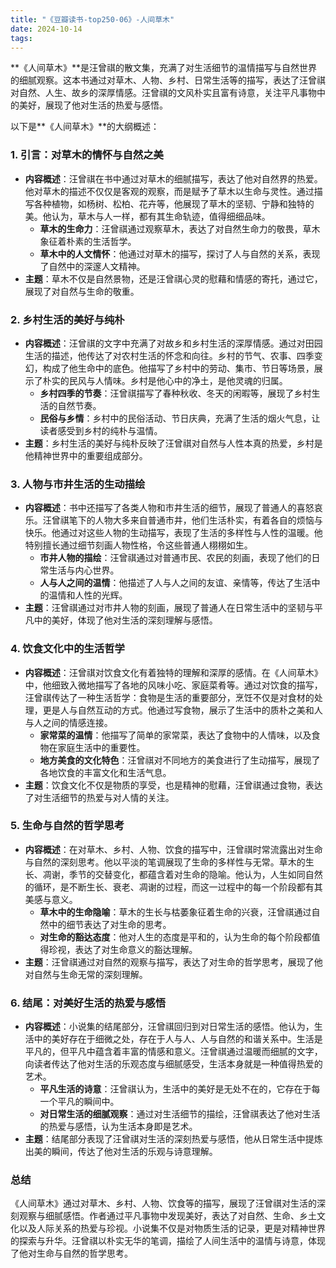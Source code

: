 ```yaml
---
title: "《豆瓣读书-top250-06》-人间草木"
date: 2024-10-14
tags: 
---
```

**《人间草木》**是汪曾祺的散文集，充满了对生活细节的温情描写与自然世界的细腻观察。这本书通过对草木、人物、乡村、日常生活等的描写，表达了汪曾祺对自然、人生、故乡的深厚情感。汪曾祺的文风朴实且富有诗意，关注平凡事物中的美好，展现了他对生活的热爱与感悟。

以下是**《人间草木》**的大纲概述：

### 1. **引言：对草木的情怀与自然之美**
- **内容概述**：汪曾祺在书中通过对草木的细腻描写，表达了他对自然界的热爱。他对草木的描述不仅仅是客观的观察，而是赋予了草木以生命与灵性。通过描写各种植物，如杨树、松柏、花卉等，他展现了草木的坚韧、宁静和独特的美。他认为，草木与人一样，都有其生命轨迹，值得细细品味。
  - **草木的生命力**：汪曾祺通过观察草木，表达了对自然生命力的敬畏，草木象征着朴素的生活哲学。
  - **草木中的人文情怀**：他通过对草木的描写，探讨了人与自然的关系，表现了自然中的深邃人文精神。
- **主题**：草木不仅是自然景物，还是汪曾祺心灵的慰藉和情感的寄托，通过它，展现了对自然与生命的敬重。

### 2. **乡村生活的美好与纯朴**
- **内容概述**：汪曾祺的文字中充满了对故乡和乡村生活的深厚情感。通过对田园生活的描述，他传达了对农村生活的怀念和向往。乡村的节气、农事、四季变幻，构成了他生命中的底色。他描写了乡村中的劳动、集市、节日等场景，展示了朴实的民风与人情味。乡村是他心中的净土，是他灵魂的归属。
  - **乡村四季的节奏**：汪曾祺描写了春种秋收、冬天的闲暇等，展现了乡村生活的自然节奏。
  - **民俗与乡情**：乡村中的民俗活动、节日庆典，充满了生活的烟火气息，让读者感受到乡村的纯朴与温情。
- **主题**：乡村生活的美好与纯朴反映了汪曾祺对自然与人性本真的热爱，乡村是他精神世界中的重要组成部分。

### 3. **人物与市井生活的生动描绘**
- **内容概述**：书中还描写了各类人物和市井生活的细节，展现了普通人的喜怒哀乐。汪曾祺笔下的人物大多来自普通市井，他们生活朴实，有着各自的烦恼与快乐。他通过对这些人物的生动描写，表现了生活的多样性与人性的温暖。他特别擅长通过细节刻画人物性格，令这些普通人栩栩如生。
  - **市井人物的描绘**：汪曾祺通过对普通市民、农民的刻画，表现了他们的日常生活与内心世界。
  - **人与人之间的温情**：他描述了人与人之间的友谊、亲情等，传达了生活中的温情和人性的光辉。
- **主题**：汪曾祺通过对市井人物的刻画，展现了普通人在日常生活中的坚韧与平凡中的美好，体现了他对生活的深刻理解与感悟。

### 4. **饮食文化中的生活哲学**
- **内容概述**：汪曾祺对饮食文化有着独特的理解和深厚的感情。在《人间草木》中，他细致入微地描写了各地的风味小吃、家庭菜肴等。通过对饮食的描写，汪曾祺传达了一种生活哲学：食物是生活的重要部分，烹饪不仅是对食材的处理，更是人与自然互动的方式。他通过写食物，展示了生活中的质朴之美和人与人之间的情感连接。
  - **家常菜的温情**：他描写了简单的家常菜，表达了食物中的人情味，以及食物在家庭生活中的重要性。
  - **地方美食的文化特色**：汪曾祺对不同地方的美食进行了生动描写，展现了各地饮食的丰富文化和生活气息。
- **主题**：饮食文化不仅是物质的享受，也是精神的慰藉，汪曾祺通过食物，表达了对生活细节的热爱与对人情的关注。

### 5. **生命与自然的哲学思考**
- **内容概述**：在对草木、乡村、人物、饮食的描写中，汪曾祺时常流露出对生命与自然的深刻思考。他以平淡的笔调展现了生命的多样性与无常。草木的生长、凋谢，季节的交替变化，都蕴含着对生命的隐喻。他认为，人生如同自然的循环，是不断生长、衰老、凋谢的过程，而这一过程中的每一个阶段都有其美感与意义。
  - **草木中的生命隐喻**：草木的生长与枯萎象征着生命的兴衰，汪曾祺通过自然中的细节表达了对生命的思考。
  - **对生命的豁达态度**：他对人生的态度是平和的，认为生命的每个阶段都值得珍视，表达了对生命意义的豁达理解。
- **主题**：汪曾祺通过对自然的观察与描写，表达了对生命的哲学思考，展现了他对自然与生命无常的深刻理解。

### 6. **结尾：对美好生活的热爱与感悟**
- **内容概述**：小说集的结尾部分，汪曾祺回归到对日常生活的感悟。他认为，生活中的美好存在于细微之处，存在于人与人、人与自然的和谐关系中。生活是平凡的，但平凡中蕴含着丰富的情感和意义。汪曾祺通过温暖而细腻的文字，向读者传达了他对生活的乐观态度与细腻感受，生活本身就是一种值得热爱的艺术。
  - **平凡生活的诗意**：汪曾祺认为，生活中的美好是无处不在的，它存在于每一个平凡的瞬间中。
  - **对日常生活的细腻观察**：通过对生活细节的描绘，汪曾祺表达了他对生活的热爱与感悟，认为生活本身即是艺术。
- **主题**：结尾部分表现了汪曾祺对生活的深刻热爱与感悟，他从日常生活中提炼出美的瞬间，传达了他对生活的乐观与诗意理解。

### **总结**
《人间草木》通过对草木、乡村、人物、饮食等的描写，展现了汪曾祺对生活的深刻观察与细腻感悟。作者通过平凡事物中发现美好，表达了对自然、生命、乡土文化以及人际关系的热爱与珍视。小说集不仅是对物质生活的记录，更是对精神世界的探索与升华。汪曾祺以朴实无华的笔调，描绘了人间生活中的温情与诗意，体现了他对生命与自然的哲学思考。
